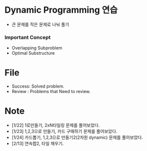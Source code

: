 # Dynamic Programming 연습

- 큰 문제를 작은 문제로 나눠 풀기
### Important Concept
- Overlapping Subproblem
- Optimal Substructure

# File
- Success: Solved problem.
- Review : Problems that Need to review.

# Note 
- \[1/22\] 1로만들기, 2xN타일링 문제를 풀어보았다.
- \[1/23\] 1,2,3으로 만들기, 카드 구매하기 문제를 풀어보았다.
- \[1/24\] 카드뽑기, 1,2,3으로 만들기2(2차원 dynamic) 문제를 풀어보았다.
- \[2/13\] 연속합2, 타일 채우기.